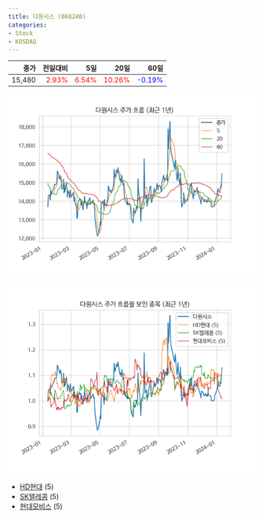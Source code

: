```yaml
---
title: 다원시스 (068240)
categories:
- Stock
- KOSDAQ
---
```


|종가|전일대비|5일|20일|60일|
|---:|-------:|--:|---:|---:|
|15,480|<span style="color: red">2.93%</span>|<span style="color: red">6.54%</span>|<span style="color: red">10.26%</span>|<span style="color: blue">-0.19%</span>|


<!-- more -->

![068240](/assets/images/stock/068240.png)

![068240](/assets/images/stock/068240_sim.png)

- [HD현대](/267250/) (5)
- [SK텔레콤](/017670/) (5)
- [현대모비스](/012330/) (5)